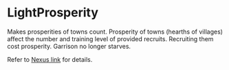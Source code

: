# LightProsperity
Makes prosperities of towns count. Prosperity of towns (hearths of villages) affect the number and training level of provided recruits. Recruiting them cost prosperity. Garrison no longer starves.

Refer to [Nexus link](https://www.nexusmods.com/mountandblade2bannerlord/mods/860) for details.
